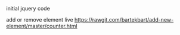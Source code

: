initial jquery code

add or remove element
live https://rawgit.com/bartekbart/add-new-element/master/counter.html
